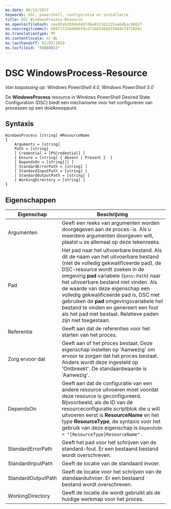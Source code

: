 ```yaml
---
ms.date: 06/12/2017
keywords: DSC, powershell, configuratie en installatie
title: DSC WindowsProcess-Resource
ms.openlocfilehash: cee93ab283ded407d6e032161125aa6d6ac98827
ms.sourcegitcommit: b6871f21bd666f9cd71dd336bb3f844cf472b56c
ms.translationtype: MT
ms.contentlocale: nl-NL
ms.lasthandoff: 02/03/2019
ms.locfileid: "55684813"
---
```

# <a name="dsc-windowsprocess-resource"></a>DSC WindowsProcess-Resource

_Van toepassing op: Windows PowerShell 4.0, Windows PowerShell 5.0_

De **WindowsProcess** resource in Windows PowerShell Desired State Configuration (DSC) biedt een mechanisme voor het configureren van processen op een doelknooppunt.

## <a name="syntax"></a>Syntaxis

```
WindowsProcess [string] #ResourceName
{
    Arguments = [string]
    Path = [string]
    [ Credential = [PSCredential] ]
    [ Ensure = [string] { Absent | Present }  ]
    [ DependsOn = [string[]] ]
    [ StandardErrorPath = [string] ]
    [ StandardInputPath = [string] ]
    [ StandardOutputPath = [string] ]
    [ WorkingDirectory = [string] ]
}
```

## <a name="properties"></a>Eigenschappen

| Eigenschap | Beschrijving |
| --- | --- |
| Argumenten| Geeft een reeks van argumenten worden doorgegeven aan de proces-is. Als u meerdere argumenten doorgeven wilt, plaatst u ze allemaal op deze tekenreeks.|
| Pad| Het pad naar het uitvoerbare bestand. Als dit de naam van het uitvoerbare bestand (niet de volledig gekwalificeerde pad), de DSC-resource wordt zoeken in de omgeving **pad** variabele (`$env:Path`) naar het uitvoerbare bestand niet vinden. Als de waarde van deze eigenschap een volledig gekwalificeerde pad is, DSC niet gebruiken de **pad** omgevingsvariabele het bestand te vinden en genereert een fout als het pad niet bestaat. Relatieve paden zijn niet toegestaan.|
| Referentie| Geeft aan dat de referenties voor het starten van het proces.|
| Zorg ervoor dat| Geeft aan of het proces bestaat. Deze eigenschap instellen op 'Aanwezig' om ervoor te zorgen dat het proces bestaat. Anders wordt deze ingesteld op 'Ontbreekt'. De standaardwaarde is 'Aanwezig'.|
| DependsOn | Geeft aan dat de configuratie van een andere resource uitvoeren moet voordat deze resource is geconfigureerd. Bijvoorbeeld, als de ID van de resourceconfiguratie scriptblok die u wilt uitvoeren eerst is **ResourceName** en het type **ResourceType**, de syntaxis voor het gebruik van deze eigenschap is `DependsOn = "[ResourceType]ResourceName"` .|
| StandardErrorPath| Geeft het pad voor het schrijven van de standard-fout. Er een bestaand bestand wordt overschreven.|
| StandardInputPath| Geeft de locatie van de standaard invoer.|
| StandardOutputPath| Geeft de locatie voor het schrijven van de standaarduitvoer. Er een bestaand bestand wordt overschreven.|
| WorkingDirectory| Geeft de locatie die wordt gebruikt als de huidige werkmap voor het proces.|